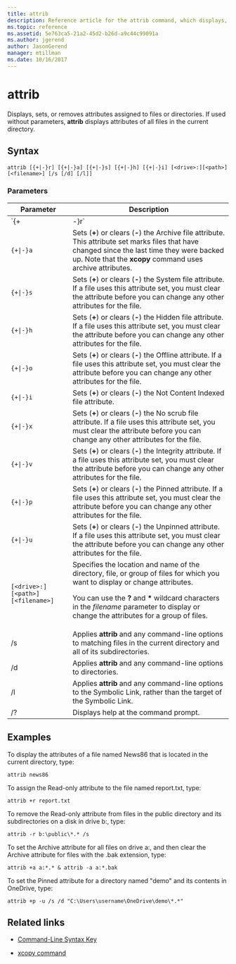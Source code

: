 ```yaml
---
title: attrib
description: Reference article for the attrib command, which displays, sets, or removes attributes assigned to files or directories.
ms.topic: reference
ms.assetid: 5e763ca5-21a2-45d2-b26d-a9c44c99091a
ms.author: jgerend
author: JasonGerend
manager: mtillman
ms.date: 10/16/2017
---
```


# attrib

Displays, sets, or removes attributes assigned to files or directories. If used without parameters, **attrib** displays attributes of all files in the current directory.

## Syntax

```
attrib [{+|-}r] [{+|-}a] [{+|-}s] [{+|-}h] [{+|-}i] [<drive>:][<path>][<filename>] [/s [/d] [/l]]
```

### Parameters

| Parameter | Description |
| --------- | ----------- |
| `{+|-}r` | Sets (**+**) or clears (**-**) the Read-only file attribute. |
| `{+\|-}a` | Sets (**+**) or clears (**-**) the Archive file attribute. This attribute set marks files that have changed since the last time they were backed up. Note that the **xcopy** command uses archive attributes. |
| `{+\|-}s` | Sets (**+**) or clears (**-**) the System file attribute. If a file uses this attribute set, you must clear the attribute before you can change any other attributes for the file. |
| `{+\|-}h` | Sets (**+**) or clears (**-**) the Hidden file attribute. If a file uses this attribute set, you must clear the attribute before you can change any other attributes for the file. |
| `{+\|-}o` | Sets (**+**) or clears (**-**) the Offline attribute. If a file uses this attribute set, you must clear the attribute before you can change any other attributes for the file. |
| `{+\|-}i` | Sets (**+**) or clears (**-**) the Not Content Indexed file attribute. |
| `{+\|-}x` | Sets (**+**) or clears (**-**) the No scrub file attribute. If a file uses this attribute set, you must clear the attribute before you can change any other attributes for the file. |
| `{+\|-}v` | Sets (**+**) or clears (**-**) the Integrity attribute. If a file uses this attribute set, you must clear the attribute before you can change any other attributes for the file. |
| `{+\|-}p` | Sets (**+**) or clears (**-**) the Pinned attribute. If a file uses this attribute set, you must clear the attribute before you can change any other attributes for the file. |
| `{+\|-}u` | Sets (**+**) or clears (**-**) the Unpinned attribute. If a file uses this attribute set, you must clear the attribute before you can change any other attributes for the file. |
| `[<drive>:][<path>][<filename>]` | Specifies the location and name of the directory, file, or group of files for which you want to display or change attributes.<p>You can use the **?** and **&#42;** wildcard characters in the *filename* parameter to display or change the attributes for a group of files. |
| /s | Applies **attrib** and any command-line options to matching files in the current directory and all of its subdirectories. |
| /d | Applies **attrib** and any command-line options to directories. |
| /l | Applies **attrib** and any command-line options to the Symbolic Link, rather than the target of the Symbolic Link. |
| /? | Displays help at the command prompt. |

## Examples

To display the attributes of a file named News86 that is located in the current directory, type:

```
attrib news86
```

To assign the Read-only attribute to the file named report.txt, type:

```
attrib +r report.txt
```

To remove the Read-only attribute from files in the public directory and its subdirectories on a disk in drive b:, type:

```
attrib -r b:\public\*.* /s
```

To set the Archive attribute for all files on drive a:, and then clear the Archive attribute for files with the .bak extension, type:

```
attrib +a a:*.* & attrib -a a:*.bak
```
To set the Pinned attribute for a directory named "demo" and its contents in OneDrive, type:

```
attrib +p -u /s /d "C:\Users\username\OneDrive\demo\*.*"
```
  
## Related links

- [Command-Line Syntax Key](command-line-syntax-key.md)

- [xcopy command](xcopy.md)
